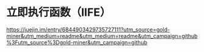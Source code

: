 # 立即执行函数（IIFE）



https://juejin.im/entry/6844903429735727111?utm_source=gold-miner&utm_medium=readme&utm_medium=readme&utm_campaign=github%3Futm_source%3Dgold-miner&utm_campaign=github